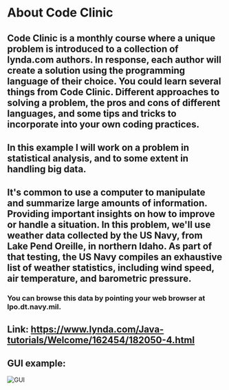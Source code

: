 # About Code Clinic

## Code Clinic is a monthly course where a unique problem is introduced to a collection of lynda.com authors. In response, each author will create a solution using the programming language of their choice. You could learn several things from Code Clinic. Different approaches to solving a problem, the pros and cons of different languages, and some tips and tricks to incorporate into your own coding practices.

## In this example I will work on a problem in statistical analysis, and to some extent in handling big data.

## It's common to use a computer to manipulate and summarize large amounts of information. Providing important insights on how to improve or handle a situation. In this problem, we'll use weather data collected by the US Navy, from Lake Pend Oreille, in northern Idaho. As part of that testing, the US Navy compiles an exhaustive list of weather statistics, including wind speed, air temperature, and barometric pressure.

### You can browse this data by pointing your web browser at lpo.dt.navy.mil. 

## Link: https://www.lynda.com/Java-tutorials/Welcome/162454/182050-4.html

## GUI example:
![GUI](https://github.com/ikostan/Exploring_Lake_Pend_Oreille/blob/master/Capture.PNG?raw=true "GUI screenshot")


